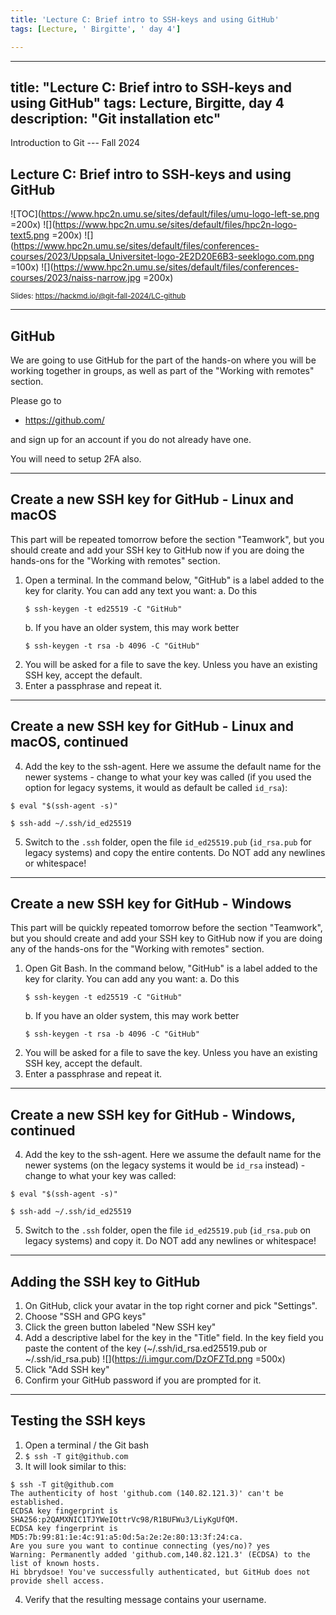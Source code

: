 ```yaml
---
title: 'Lecture C: Brief intro to SSH-keys and using GitHub'
tags: [Lecture, ' Birgitte', ' day 4']

---
```


---
title: "Lecture C: Brief intro to SSH-keys and using GitHub"
tags: Lecture, Birgitte, day 4
description: "Git installation etc"
---

Introduction to Git --- Fall 2024
## Lecture C: Brief intro to SSH-keys and using GitHub

<!-- .slide: data-background="#ffffff" -->

<!-- Lecture material made by Birgitte Brydsö for the version of the course that was given in fall 2020. Lecture was first given by Birgitte Brydsö in fall 2020. 
Minor modifications done for the fall 2021, 2022, 2023, and 2024 versions of the course. -->

![TOC](https://www.hpc2n.umu.se/sites/default/files/umu-logo-left-se.png =200x)  ![](https://www.hpc2n.umu.se/sites/default/files/hpc2n-logo-text5.png =200x)  ![](https://www.hpc2n.umu.se/sites/default/files/conferences-courses/2023/Uppsala_Universitet-logo-2E2D20E6B3-seeklogo.com.png =100x) ![](https://www.hpc2n.umu.se/sites/default/files/conferences-courses/2023/naiss-narrow.jpg =200x)

<small>Slides: https://hackmd.io/@git-fall-2024/LC-github</small>

---

## GitHub

<!-- .slide: style="font-size: 32px;" -->

We are going to use GitHub for the part of the hands-on where you will be working together in groups, as well as part of the "Working with remotes" section.

Please go to 
* https://github.com/

and sign up for an account if you do not already have one. 

You will need to setup 2FA also. 

---

## Create a new SSH key for GitHub - Linux and macOS

<!-- .slide: style="font-size: 28px;" -->

This part will be repeated tomorrow before the section "Teamwork", but you should create and add your SSH key to GitHub now if you are doing the hands-ons for the "Working with remotes" section.

1. Open a terminal. In the command below, "GitHub" is a label added to the key for clarity. You can add any text you want: 
    a. Do this
    ```
    $ ssh-keygen -t ed25519 -C "GitHub"
    ```
    b. If you have an older system, this may work better
    ```
    $ ssh-keygen -t rsa -b 4096 -C "GitHub"
    ```    
2. You will be asked for a file to save the key. Unless you have an existing SSH key, accept the default.
3. Enter a passphrase and repeat it.

---

## Create a new SSH key for GitHub - Linux and macOS, continued

<!-- .slide: style="font-size: 28px;" -->

4. Add the key to the ssh-agent. Here we assume the default name for the newer systems - change to what your key was called (if you used the option for legacy systems, it would as default be called `id_rsa`): 
```
$ eval "$(ssh-agent -s)"

$ ssh-add ~/.ssh/id_ed25519
```
5. Switch to the `.ssh` folder, open the file `id_ed25519.pub` (`id_rsa.pub` for legacy systems) and copy the entire contents. Do NOT add any newlines or whitespace! 

---

## Create a new SSH key for GitHub - Windows

<!-- .slide: style="font-size: 28px;" -->

This part will be quickly repeated tomorrow before the section "Teamwork", but you should create and add your SSH key to GitHub now if you are doing any of the hands-ons for the "Working with remotes" section.

1. Open Git Bash. In the command below, "GitHub" is a label added to the key for clarity. You can add any you want: 
    a. Do this
    ```
    $ ssh-keygen -t ed25519 -C "GitHub"
    ```
    b. If you have an older system, this may work better
    ```
    $ ssh-keygen -t rsa -b 4096 -C "GitHub"
    ```    
2. You will be asked for a file to save the key. Unless you have an existing SSH key, accept the default.
3. Enter a passphrase and repeat it.

---

## Create a new SSH key for GitHub - Windows, continued

<!-- .slide: style="font-size: 28px;" -->

4. Add the key to the ssh-agent. Here we assume the default name for the newer systems (on the legacy systems it would be `id_rsa` instead) - change to what your key was called: 
```
$ eval "$(ssh-agent -s)"

$ ssh-add ~/.ssh/id_ed25519
```
5. Switch to the `.ssh` folder, open the file `id_ed25519.pub` (`id_rsa.pub` on legacy systems) and copy it. Do NOT add any newlines or whitespace! 

---

<!-- .slide: style="font-size: 28px;" -->

## Adding the SSH key to GitHub

1. On GitHub, click your avatar in the top right corner and pick "Settings".
2. Choose "SSH and GPG keys"
3. Click the green button labeled "New SSH key"
4. Add a descriptive label for the key in the "Title" field. In the key field you paste the content of the key (~/.ssh/id_rsa.ed25519.pub or ~/.ssh/id_rsa.pub)
![](https://i.imgur.com/DzOFZTd.png =500x)
5. Click "Add SSH key"
6. Confirm your GitHub password if you are prompted for it. 

---

<!-- .slide: style="font-size: 28px;" -->

## Testing the SSH keys

1. Open a terminal / the Git bash 
2. `$ ssh -T git@github.com`
3. It will look similar to this: 
```
$ ssh -T git@github.com
The authenticity of host 'github.com (140.82.121.3)' can't be established.
ECDSA key fingerprint is SHA256:p2QAMXNIC1TJYWeIOttrVc98/R1BUFWu3/LiyKgUfQM.
ECDSA key fingerprint is MD5:7b:99:81:1e:4c:91:a5:0d:5a:2e:2e:80:13:3f:24:ca.
Are you sure you want to continue connecting (yes/no)? yes
Warning: Permanently added 'github.com,140.82.121.3' (ECDSA) to the list of known hosts.
Hi bbrydsoe! You've successfully authenticated, but GitHub does not provide shell access.
```
4. Verify that the resulting message contains your username. 

<!-- ## GitHub CLI

GitHub also has a command line interface that you can use if you want to. 

It is available for Windows, macOS, and Linux. 

You can use it if you prefer to do your workflow through a terminal, and you can call the GitHub API to script various actions as well as set a custom alias for any command.

More information and download here: https://github.blog/2020-09-17-github-cli-1-0-is-now-available/ 

--- -->


